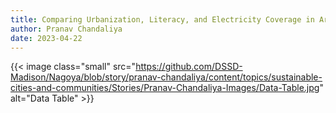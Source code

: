 ```yaml
---
title: Comparing Urbanization, Literacy, and Electricity Coverage in Areas of High and Low of Sustainable Development in Bolivia
author: Pranav Chandaliya
date: 2023-04-22
---
```


{{< image class="small" src="https://github.com/DSSD-Madison/Nagoya/blob/story/pranav-chandaliya/content/topics/sustainable-cities-and-communities/Stories/Pranav-Chandaliya-Images/Data-Table.jpg" alt="Data Table" >}}

